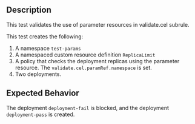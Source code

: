 ## Description

This test validates the use of parameter resources in validate.cel subrule.

This test creates the following:
1. A namespace `test-params`
2. A namespaced custom resource definition `ReplicaLimit`
3. A policy that checks the deployment replicas using the parameter resource. The `validate.cel.paramRef.namespace` is set.
4. Two deployments.

## Expected Behavior

The deployment `deployment-fail` is blocked, and the deployment `deployment-pass` is created.
